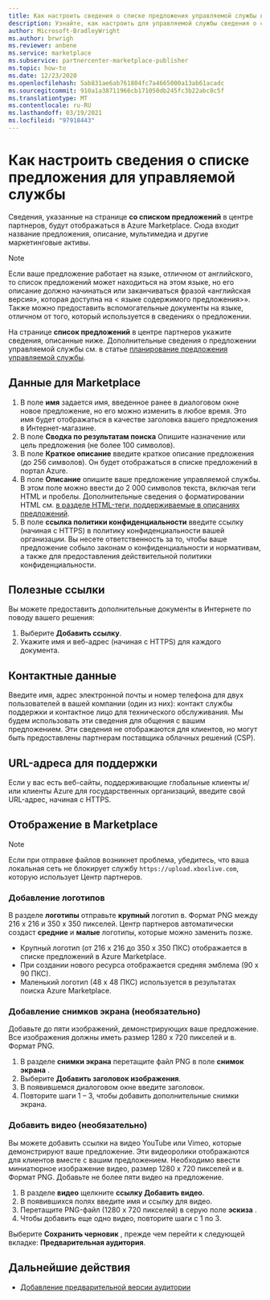 ```yaml
---
title: Как настроить сведения о списке предложения управляемой службы в центре партнеров Майкрософт
description: Узнайте, как настроить для управляемой службы сведения о списке предложения в Azure Marketplace с помощью центра партнеров.
author: Microsoft-BradleyWright
ms.author: brwrigh
ms.reviewer: anbene
ms.service: marketplace
ms.subservice: partnercenter-marketplace-publisher
ms.topic: how-to
ms.date: 12/23/2020
ms.openlocfilehash: 5ab831ae6ab761804fc7a4665000a13ab61acadc
ms.sourcegitcommit: 910a1a38711966cb171050db245fc3b22abc8c5f
ms.translationtype: MT
ms.contentlocale: ru-RU
ms.lasthandoff: 03/19/2021
ms.locfileid: "97918443"
---
```

# <a name="how-to-configure-your-managed-service-offer-listing-details"></a>Как настроить сведения о списке предложения для управляемой службы

Сведения, указанные на странице **со списком предложений** в центре партнеров, будут отображаться в Azure Marketplace. Сюда входит название предложения, описание, мультимедиа и другие маркетинговые активы.

> [!NOTE]
> Если ваше предложение работает на языке, отличном от английского, то список предложений может находиться на этом языке, но его описание должно начинаться или заканчиваться фразой «английская версия», которая доступна на &lt; языке содержимого предложения>». Также можно предоставить вспомогательные документы на языке, отличном от того, который используется в сведениях о предложении.

На странице **список предложений** в центре партнеров укажите сведения, описанные ниже. Дополнительные сведения о предложении управляемой службы см. в статье [планирование предложения управляемой службы](./plan-managed-service-offer.md).

## <a name="marketplace-details"></a>Данные для Marketplace

1. В поле **имя** задается имя, введенное ранее в диалоговом окне новое предложение, но его можно изменить в любое время. Это имя будет отображаться в качестве заголовка вашего предложения в Интернет-магазине.
2. В поле **Сводка по результатам поиска** Опишите назначение или цель предложения (не более 100 символов).
3. В поле **Краткое описание** введите краткое описание предложения (до 256 символов). Он будет отображаться в списке предложений в портал Azure.
4. В поле **Описание** опишите ваше предложение управляемой службы. В этом поле можно ввести до 2 000 символов текста, включая теги HTML и пробелы. Дополнительные сведения о форматировании HTML см. [в разделе HTML-теги, поддерживаемые в описаниях предложений](./supported-html-tags.md).
5. В поле **ссылка политики конфиденциальности** введите ссылку (начиная с HTTPS) в политику конфиденциальности вашей организации. Вы несете ответственность за то, чтобы ваше предложение собыло законам о конфиденциальности и нормативам, а также для предоставления действительной политики конфиденциальности.

## <a name="useful-links"></a>Полезные ссылки

Вы можете предоставить дополнительные документы в Интернете по поводу вашего решения:

1. Выберите **Добавить ссылку**.
2. Укажите имя и веб-адрес (начиная с HTTPS) для каждого документа.

## <a name="contact-information"></a>Контактные данные

Введите имя, адрес электронной почты и номер телефона для двух пользователей в вашей компании (один из них): контакт службы поддержки и контактное лицо для технического обслуживания. Мы будем использовать эти сведения для общения с вашим предложением. Эти сведения не отображаются для клиентов, но могут быть предоставлены партнерам поставщика облачных решений (CSP).

## <a name="support-urls"></a>URL-адреса для поддержки

Если у вас есть веб-сайты, поддерживающие глобальные клиенты и/или клиенты Azure для государственных организаций, введите свой URL-адрес, начиная с HTTPS.

## <a name="marketplace-media"></a>Отображение в Marketplace

> [!NOTE]
> Если при отправке файлов возникнет проблема, убедитесь, что ваша локальная сеть не блокирует службу `https://upload.xboxlive.com`, которую использует Центр партнеров.

### <a name="add-logos"></a>Добавление логотипов

В разделе **логотипы** отправьте **крупный** логотип в. Формат PNG между 216 x 216 и 350 x 350 пикселей. Центр партнеров автоматически создаст **средние** и **малые** логотипы, которые можно заменить позже.

* Крупный логотип (от 216 x 216 до 350 x 350 ПКС) отображается в списке предложений в Azure Marketplace.
* При создании нового ресурса отображается средняя эмблема (90 x 90 ПКС).
* Маленький логотип (48 x 48 ПКС) используется в результатах поиска Azure Marketplace.

### <a name="add-screenshots-optional"></a>Добавление снимков экрана (необязательно)

Добавьте до пяти изображений, демонстрирующих ваше предложение. Все изображения должны иметь размер 1280 x 720 пикселей и в. Формат PNG.

1. В разделе **снимки экрана** перетащите файл PNG в поле **снимок экрана** .
2. Выберите **Добавить заголовок изображения**.
3. В появившемся диалоговом окне введите заголовок.
4. Повторите шаги 1 – 3, чтобы добавить дополнительные снимки экрана.

### <a name="add-videos-optional"></a>Добавить видео (необязательно)

Вы можете добавить ссылки на видео YouTube или Vimeo, которые демонстрируют ваше предложение. Эти видеоролики отображаются для клиентов вместе с вашим предложением. Необходимо ввести миниатюрное изображение видео, размер 1280 x 720 пикселей и в. Формат PNG. Добавьте не более пяти видео на предложение.

1. В разделе **видео** щелкните **ссылку Добавить видео**.
2. В появившихся полях введите имя и ссылку для видео.
3. Перетащите PNG-файл (1280 x 720 пикселей) в серую поле **эскиза** .
4. Чтобы добавить еще одно видео, повторите шаги с 1 по 3.

Выберите **Сохранить черновик** , прежде чем перейти к следующей вкладке: **Предварительная аудитория**.

## <a name="next-steps"></a>Дальнейшие действия

* [Добавление предварительной версии аудитории](create-managed-service-offer-preview.md)

